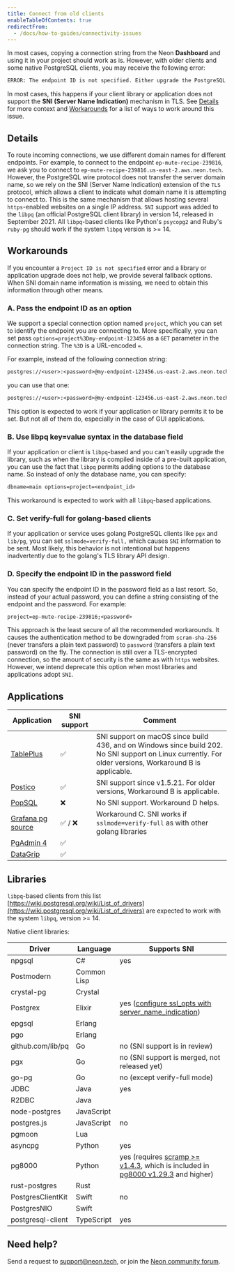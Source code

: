 ```yaml
---
title: Connect from old clients
enableTableOfContents: true
redirectFrom:
  - /docs/how-to-guides/connectivity-issues
---
```


In most cases, copying a connection string from the Neon **Dashboard** and using it in your project should work as is. However, with older clients and some native PostgreSQL clients, you may receive the following error:

```txt
ERROR: The endpoint ID is not specified. Either upgrade the PostgreSQL client library (libpq) for SNI support or pass the endpoint ID (the first part of the domain name) as a parameter: '&options=project%3D'. See [https://neon.tech/sni](https://neon.tech/sni) for more information.
```

In most cases, this happens if your client library or application does not support the **SNI (Server Name Indication)** mechanism in TLS. See [Details](#details) for more context and [Workarounds](#workarounds) for a list of ways to work around this issue.

## Details

To route incoming connections, we use different domain names for different endpoints. For example, to connect to the endpoint `ep-mute-recipe-239816`, we ask you to connect to `ep-mute-recipe-239816.us-east-2.aws.neon.tech`. However, the PostgreSQL wire protocol does not transfer the server domain name, so we rely on the SNI (Server Name Indication) extension of the `TLS` protocol, which allows a client to indicate what domain name it is attempting to connect to. This is the same mechanism that allows hosting several `https`-enabled websites on a single IP address. `SNI` support was added to the `libpq` (an official PostgreSQL client library) in version 14, released in September 2021. All `libpq`-based clients like Python's `psycopg2` and Ruby's `ruby-pg` should work if the system `libpq`  version is >= 14.

## Workarounds

If you encounter a `Project ID is not specified` error and a library or application upgrade does not help, we provide several fallback options. When SNI domain name information is missing, we need to obtain this information through other means.

### A. Pass the endpoint ID as an option

We support a special connection option named `project`, which you can set to identify the endpoint you are connecting to. More specifically, you can set pass `options=project%3Dmy-endpoint-123456` as a `GET` parameter in the connection string. The `%3D` is a URL-encoded `=`.

For example, instead of the following connection string:

```txt
postgres://<user>:<password>@my-endpoint-123456.us-east-2.aws.neon.tech/main
```

you can use that one:

```txt
postgres://<user>:<password>@my-endpoint-123456.us-east-2.aws.neon.tech/main?options=project%3Dmy-endpoint-123456
```

This option is expected to work if your application or library permits it to be set. But not all of them do, especially in the case of GUI applications.

### B. Use libpq key=value syntax in the database field

If your application or client is `libpq`-based and you can't easily upgrade the library, such as when the library is compiled inside of a pre-built application, you can use the fact that `libpq` permits adding options to the database name. So instead of only the database name, you can specify:

```txt
dbname=main options=project=<endpoint_id>
```

This workaround is expected to work with all `libpq`-based applications.

### C. Set verify-full for golang-based clients

If your application or service uses golang PostgreSQL clients like `pgx` and `lib/pg`, you can set `sslmode=verify-full,` which causes `SNI` information to be sent. Most likely, this behavior is not intentional but happens inadvertently due to the golang's TLS library API design.

### D. Specify the endpoint ID in the password field

You can specify the endpoint ID in the password field as a last resort. So, instead of your actual password, you can define a string consisting of the endpoint and the password. For example:

```txt
project=ep-mute-recipe-239816;<password>
```

This approach is the least secure of all the recommended workarounds. It causes the authentication method to be downgraded from `scram-sha-256` (never transfers a plain text password) to `password` (transfers a plain text password) on the fly. The connection is still over a TLS-encrypted connection, so the amount of security is the same as with `https` websites. However, we intend deprecate this option when most libraries and applications adopt `SNI`.

## Applications

| Application                                                                        | SNI support | Comment                                                                                                                          |
| ---------------------------------------------------------------------------------- | ----------- | -------------------------------------------------------------------------------------------------------------------------------- |
| [TablePlus](https://tableplus.com)                                                 | ✅          | SNI support on macOS since build 436, and on Windows since build 202. No SNI support on Linux currently. For older versions, Workaround B is applicable. |
| [Postico](https://eggerapps.at/postico/)                                           | ✅          | SNI support since v1.5.21. For older versions, Workaround B is applicable.                                                       |
| [PopSQL](https://popsql.com/)                                                      | ❌          | No SNI support. Workaround D helps.                                                                                              |
| [Grafana pg source](https://grafana.com/docs/grafana/latest/datasources/postgres/) | ✅ / ❌     | Workaround C. SNI works if `sslmode=verify-full` as with other golang libraries                                                    |
| [PgAdmin 4](https://www.pgadmin.org/)                                              | ✅          |                                                                                                                                  |
| [DataGrip](https://www.jetbrains.com/datagrip/)                                    | ✅          |                                                                                                                                  |

## Libraries

`libpq`-based clients from this list [https://wiki.postgresql.org/wiki/List_of_drivers](https://wiki.postgresql.org/wiki/List_of_drivers) are expected to work with the system `libpq`, version >= 14.

Native client libraries:

| Driver            | Language    | Supports SNI                                             |
| ----------------- | ----------- | -------------------------------------------------------- |
| npgsql            | C#          | yes                                                      |
| Postmodern        | Common Lisp |                                                          |
| crystal-pg        | Crystal     |                                                          |
| Postgrex          | Elixir      | yes ([configure ssl_opts with server_name_indication](https://hexdocs.pm/postgrex/Postgrex.html#start_link/1-ssl-client-authentication)) |
| epgsql            | Erlang      |                                                          |
| pgo               | Erlang      |                                                          |
| github.com/lib/pq | Go          | no (SNI support is in review)                            |
| pgx               | Go          | no (SNI support is merged, not released yet)             |
| go-pg             | Go          | no (except verify-full mode)                             |
| JDBC              | Java        | yes                                                      |
| R2DBC             | Java        |                                                          |
| node-postgres     | JavaScript  |                                                          |
| postgres.js       | JavaScript  | no                                                       |
| pgmoon            | Lua         |                                                          |
| asyncpg           | Python      | yes                                                      |
| pg8000            | Python      | yes (requires [scramp >= v1.4.3](https://pypi.org/project/scramp/), which is included in [pg8000 v1.29.3](https://pypi.org/project/scramp/) and higher)  |
| rust-postgres     | Rust        |                                                          |
| PostgresClientKit | Swift       | no                                                       |
| PostgresNIO       | Swift       |                                                          |
| postgresql-client | TypeScript  | yes                                                      |

## Need help?

Send a request to [support@neon.tech](mailto:support@neon.tech), or join the [Neon community forum](https://community.neon.tech/).
